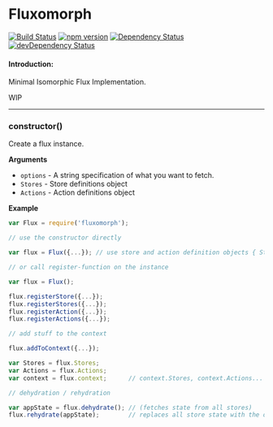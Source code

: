 Fluxomorph
==============

[![Build Status](https://travis-ci.org/eiriklv/fluxomorph.svg?branch=master)](https://travis-ci.org/eiriklv/fluxomorph)
[![npm version](https://badge.fury.io/js/fluxomorph.svg)](http://badge.fury.io/js/fluxomorph)
[![Dependency Status](https://david-dm.org/eiriklv/fluxomorph.svg)](https://david-dm.org/eiriklv/fluxomorph)
[![devDependency Status](https://david-dm.org/eiriklv/fluxomorph/dev-status.svg)](https://david-dm.org/eiriklv/fluxomorph#info=devDependencies)

#### Introduction:
Minimal Isomorphic Flux Implementation.

WIP

---------------------------------------

### constructor()

Create a flux instance.

__Arguments__

* `options` - A string specification of what you want to fetch.
 * `Stores` - Store definitions object
 * `Actions` - Action definitions object

__Example__

```js
var Flux = require('fluxomorph');

// use the constructor directly

var flux = Flux({...}); // use store and action definition objects { Stores: {...}, Actions: {...} }

// or call register-function on the instance

var flux = Flux();

flux.registerStore({...});
flux.registerStores({...});
flux.registerAction({...});
flux.registerActions({...});

// add stuff to the context

flux.addToContext({...});

var Stores = flux.Stores;
var Actions = flux.Actions;
var context = flux.context;      // context.Stores, context.Actions...

// dehydration / rehydration

var appState = flux.dehydrate(); // (fetches state from all stores)
flux.rehydrate(appState);        // replaces all store state with the one in appState
```

